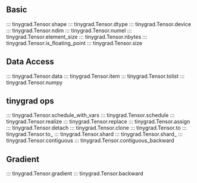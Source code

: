 ## Basic

::: tinygrad.Tensor.shape
::: tinygrad.Tensor.dtype
::: tinygrad.Tensor.device
::: tinygrad.Tensor.ndim
::: tinygrad.Tensor.numel
::: tinygrad.Tensor.element_size
::: tinygrad.Tensor.nbytes
::: tinygrad.Tensor.is_floating_point
::: tinygrad.Tensor.size

## Data Access

::: tinygrad.Tensor.data
::: tinygrad.Tensor.item
::: tinygrad.Tensor.tolist
::: tinygrad.Tensor.numpy

## tinygrad ops

::: tinygrad.Tensor.schedule_with_vars
::: tinygrad.Tensor.schedule
::: tinygrad.Tensor.realize
::: tinygrad.Tensor.replace
::: tinygrad.Tensor.assign
::: tinygrad.Tensor.detach
::: tinygrad.Tensor.clone
::: tinygrad.Tensor.to
::: tinygrad.Tensor.to_
::: tinygrad.Tensor.shard
::: tinygrad.Tensor.shard_
::: tinygrad.Tensor.contiguous
::: tinygrad.Tensor.contiguous_backward

## Gradient

::: tinygrad.Tensor.gradient
::: tinygrad.Tensor.backward
